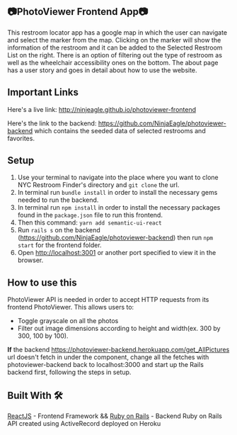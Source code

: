 ## :camera:PhotoViewer Frontend App:camera:

This restroom locator app has a google map in which the user can navigate and select the marker from the map. Clicking on the marker will show the information of the restroom and it can be added to the Selected Restroom List on the right. There is an option of filtering out the type of restroom as well as the wheelchair accessibility ones on the bottom. The about page has a user story and goes in detail about how to use the website.

## Important Links
Here's a live link: http://ninjeagle.github.io/photoviewer-frontend

Here's the link to the backend: https://github.com/NinjaEagle/photoviewer-backend which contains the seeded data of selected restrooms and favorites.

## Setup

1. Use your terminal to navigate into the place where you want to clone NYC Restroom Finder's directory and `git clone` the url.
2. In terminal run `bundle install` in order to install the necessary gems needed to run the backend.
3. In terminal run `npm install` in order to install the necessary packages found in the `package.json` file to run this frontend.
4. Then this command: `yarn add semantic-ui-react`
5. Run `rails s` on the backend (https://github.com/NinjaEagle/photoviewer-backend) then run `npm start` for the frontend folder.
6. Open [http://localhost:3001](http://localhost:3001) or another port specified to view it in the browser.

## How to use this

PhotoViewer API is needed in order to accept HTTP requests from its frontend PhotoViewer. This allows users to:
* Toggle grayscale on all the photos
* Filter out image dimensions according to height and width(ex. 300 by 300, 100 by 100).


**If** the backend https://photoviewer-backend.herokuapp.com/get_AllPictures url doesn't fetch in under the component, change all the fetches with photoviewer-backend back to localhost:3000 and start up the Rails backend first, following the steps in setup.

## Built With 🛠️

[ReactJS](https://github.com/facebook/react) - Frontend Framework
&&
[Ruby on Rails](https://github.com/rails/rails) - Backend Ruby on Rails API created using ActiveRecord deployed on Heroku
